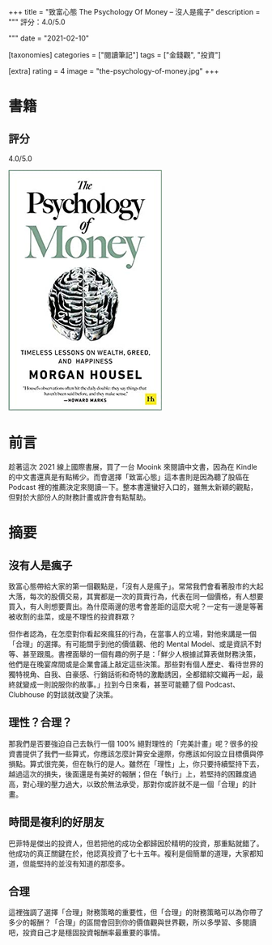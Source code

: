 +++
title = "致富心態 The Psychology Of Money – 沒人是瘋子"
description = """
評分：4.0/5.0

"""
date = "2021-02-10"

[taxonomies]
categories = ["閱讀筆記"]
tags = ["金錢觀", "投資"]

[extra]
rating = 4
image = "the-psychology-of-money.jpg"
+++

# 書籍
## 評分
4.0/5.0

[![](the-psychology-of-money.jpg)](https://www.goodreads.com/book/show/41881472-the-psychology-of-money)

# 前言
趁著這次 2021 線上國際書展，買了一台 Mooink 來閱讀中文書，因為在 Kindle 的中文書還真是有點稀少。而會選擇「致富心態」這本書則是因為聽了股癌在 Podcast 裡的推薦決定來閱讀一下。整本書還蠻好入口的，雖無太新穎的觀點，但對於大部份人的財務計畫或許會有點幫助。

# 摘要
## 沒有人是瘋子
致富心態帶給大家的第一個觀點是，「沒有人是瘋子」。常常我們會看著股市的大起大落，每次的股價交易，其實都是一次的買賣行為，代表在同一個價格，有人想要買入，有人則想要賣出。為什麼兩邊的思考會差距的這麼大呢？一定有一邊是等著被收割的韭菜，或是不理性的投資群眾？

但作者認為，在怎麼對你看起來瘋狂的行為，在當事人的立場，對他來講是一個「合理」的選擇。有可能關乎到他的價值觀、他的 Mental Model、或是資訊不對等、甚至跟風。書裡面舉的一個有趣的例子是：「鮮少人根據試算表做財務決策，他們是在晚宴席間或是企業會議上敲定這些決策。那些對有個人歷史、看待世界的獨特視角、自我、自豪感、行銷話術和奇特的激勵誘因，全都錯綜交織再一起，最終就變成一則說服你的故事。」拉到今日來看，甚至可能聽了個 Podcast、Clubhouse 的對談就改變了決策。

## 理性？合理？
那我們是否要強迫自己去執行一個 100% 絕對理性的「完美計畫」呢？很多的投資書提供了我們一些算式，你應該怎麼計算安全邊際，你應該如何設立目標價與停損點。算式很完美，但在執行的是人。雖然在「理性」上，你只要持續堅持下去，越過這次的損失，後面還是有美好的報酬；但在「執行」上，若堅持的困難度過高，對心理的壓力過大，以致於無法承受，那對你或許就不是一個「合理」的計畫。

## 時間是複利的好朋友
巴菲特是傑出的投資人，但若把他的成功全都歸因於精明的投資，那重點就錯了。他成功的真正關鍵在於，他認真投資了七十五年。複利是個簡單的道理，大家都知道，但能堅持的並沒有知道的那麼多。

## 合理
這裡強調了選擇「合理」財務策略的重要性，但「合理」的財務策略可以為你帶了多少的報酬？「合理」的區間會回到你的價值觀與世界觀，所以多學習、多閱讀吧，投資自己才是穩固投資報酬率最重要的事情。
